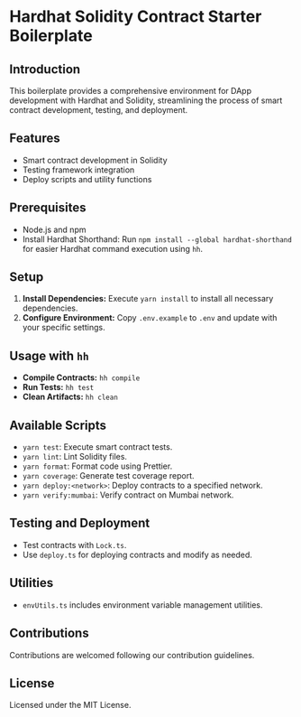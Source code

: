 # Hardhat Solidity Contract Starter Boilerplate

## Introduction

This boilerplate provides a comprehensive environment for DApp development with Hardhat and Solidity, streamlining the
process of smart contract development, testing, and deployment.

## Features

- Smart contract development in Solidity
- Testing framework integration
- Deploy scripts and utility functions

## Prerequisites

- Node.js and npm
- Install Hardhat Shorthand: Run `npm install --global hardhat-shorthand` for easier Hardhat command execution
  using `hh`.

## Setup

1. **Install Dependencies:** Execute `yarn install` to install all necessary dependencies.
2. **Configure Environment:** Copy `.env.example` to `.env` and update with your specific settings.

## Usage with `hh`

- **Compile Contracts:** `hh compile`
- **Run Tests:** `hh test`
- **Clean Artifacts:** `hh clean`

## Available Scripts

- `yarn test`: Execute smart contract tests.
- `yarn lint`: Lint Solidity files.
- `yarn format`: Format code using Prettier.
- `yarn coverage`: Generate test coverage report.
- `yarn deploy:<network>`: Deploy contracts to a specified network.
- `yarn verify:mumbai`: Verify contract on Mumbai network.

## Testing and Deployment

- Test contracts with `Lock.ts`.
- Use `deploy.ts` for deploying contracts and modify as needed.

## Utilities

- `envUtils.ts` includes environment variable management utilities.

## Contributions

Contributions are welcomed following our contribution guidelines.

## License

Licensed under the MIT License.
